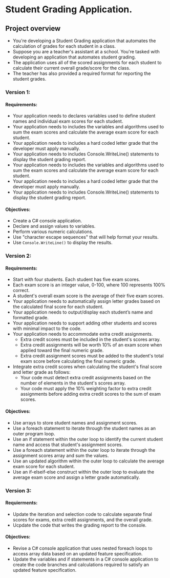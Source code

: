 # Student Grading Application.

## Project overview
- You're developing a Student Grading application that automates the calculation of grades for each student in a class. 
- Suppose you are a teacher's assistant at a school. You're tasked with developing an application that automates student grading. 
- The application uses all of the scored assignments for each student to calculate their current overall grade/score for the class. 
- The teacher has also provided a required format for reporting the student grades.

### Version 1:
#### Requirements:
- Your application needs to declares variables used to define student names and individual exam scores for each student.
- Your application needs to includes the variables and algorithms used to sum the exam scores and calculate the average exam score for each student.
- Your application needs to includes a hard coded letter grade that the developer must apply manually.
- Your application needs to includes Console.WriteLine() statements to display the student grading report.
- Your application needs to includes the variables and algorithms used to sum the exam scores and calculate the average exam score for each student.
- Your application needs to includes a hard coded letter grade that the developer must apply manually.
- Your application needs to includes Console.WriteLine() statements to display the student grading report.

#### Objectives:
- Create a C# console application.
- Declare and assign values to variables.
- Perform various numeric calculations.
- Use "character escape sequences" that will help format your results.
- Use `Console.WriteLine()` to display the results.


### Version 2:
#### Requirements:
- Start with four students. Each student has five exam scores.
- Each exam score is an integer value, 0-100, where 100 represents 100% correct.
- A student's overall exam score is the average of their five exam scores.
- Your application needs to automatically assign letter grades based on the calculated final score for each student.
- Your application needs to output/display each student’s name and formatted grade.
- Your application needs to support adding other students and scores with minimal impact to the code.
- Your application needs to accommodate extra credit assignments.
    - Extra credit scores must be included in the student's scores array.
    - Extra credit assignments will be worth 10% of an exam score when applied toward the final numeric grade.
    - Extra credit assignment scores must be added to the student's total exam score before calculating the final numeric grade.
- Integrate extra credit scores when calculating the student's final score and letter grade as follows:
    - Your code must detect extra credit assignments based on the number of elements in the student's scores array.
    - Your code must apply the 10% weighting factor to extra credit assignments before adding extra credit scores to the sum of exam scores.

#### Objectives:
- Use arrays to store student names and assignment scores.
- Use a foreach statement to iterate through the student names as an outer program loop.
- Use an if statement within the outer loop to identify the current student name and access that student's assignment scores.
- Use a foreach statement within the outer loop to iterate through the assignment scores array and sum the values.
- Use an updated algorithm within the outer loop to calculate the average exam score for each student.
- Use an if-elseif-else construct within the outer loop to evaluate the average exam score and assign a letter grade automatically.


### Version 3:
#### Requierments:
- Update the iteration and selection code to calculate separate final scores for exams, extra credit assignments, 
  and the overall grade.
- Ucpdate the code that writes the grading report to the console.

#### Objectives:
- Revise a C# console application that uses nested foreach loops to access array data based on an updated 
  feature specification.
- Update the variables and if statements in a C# console application to create the code branches and 
  calculations required to satisfy an updated feature specification.


